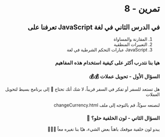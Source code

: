 <div dir="rtl">

# تمرين - 8

## في الدرس الثاني في لغة JavaScript تعرفنا على

1. المقارنة والمساواة
2. التعبيرات المنطقية
3. JavaScript عبارات التحكم الشرطية في لغة

### هيا بنا نتدرب أكثر على كيفية استخدام هذه المفاهيم

### السؤال الأول - تحويل عملات 💰💰

هل تستعد للسفر أو تفكر في السفر قريباً، لا شك أنك تحتاج 💸 إلى برنامج بسيط لتحويل العملات
<br>
<br>لنصنعه سويّاً، قم بالتوجه إلى ملف changeCurrency.html

### السؤال الثاني - لون الخلفية حلو؟ 🎨

يبدو لون خلفية موقعك باهتاً بعض الشيء، هيّا بنا نغيره معاً 🏃🏻‍♂️
